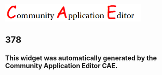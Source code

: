 ![CAE](https://github.com/PhilCAEOrg/CAE-Deployment-Temp/blob/gh-pages/frontendComponent-378/img/logo.png)  

378
===================


This widget was automatically generated by the Community Application Editor CAE.  
---------------
